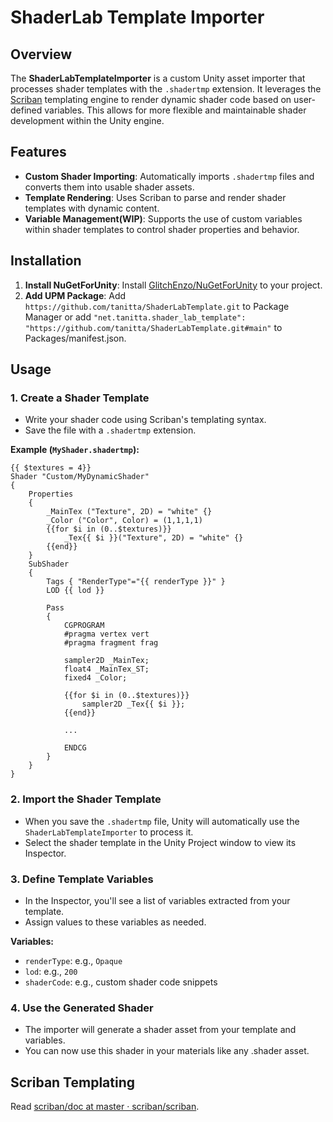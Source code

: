 # ShaderLab Template Importer

## Overview

The **ShaderLabTemplateImporter** is a custom Unity asset importer that processes shader templates with the `.shadertmp` extension. It leverages the [Scriban](https://github.com/scriban/scriban) templating engine to render dynamic shader code based on user-defined variables. This allows for more flexible and maintainable shader development within the Unity engine.

## Features

- **Custom Shader Importing**: Automatically imports `.shadertmp` files and converts them into usable shader assets.
- **Template Rendering**: Uses Scriban to parse and render shader templates with dynamic content.
- **Variable Management(WIP)**: Supports the use of custom variables within shader templates to control shader properties and behavior.

## Installation
1. **Install NuGetForUnity**: Install [GlitchEnzo/NuGetForUnity](https://github.com/GlitchEnzo/NuGetForUnity) to your project.
1. **Add UPM Package**: Add `https://github.com/tanitta/ShaderLabTemplate.git` to Package Manager or add `"net.tanitta.shader_lab_template": "https://github.com/tanitta/ShaderLabTemplate.git#main"` to Packages/manifest.json.

## Usage

### 1. Create a Shader Template

- Write your shader code using Scriban's templating syntax.
- Save the file with a `.shadertmp` extension.

**Example (`MyShader.shadertmp`):**

```hlsl
{{ $textures = 4}}
Shader "Custom/MyDynamicShader"
{
    Properties
    {
        _MainTex ("Texture", 2D) = "white" {}
        _Color ("Color", Color) = (1,1,1,1)
        {{for $i in (0..$textures)}}
            _Tex{{ $i }}("Texture", 2D) = "white" {}
        {{end}}
    }
    SubShader
    {
        Tags { "RenderType"="{{ renderType }}" }
        LOD {{ lod }}

        Pass
        {
            CGPROGRAM
            #pragma vertex vert
            #pragma fragment frag

            sampler2D _MainTex;
            float4 _MainTex_ST;
            fixed4 _Color;

            {{for $i in (0..$textures)}}
                sampler2D _Tex{{ $i }};
            {{end}}

            ...

            ENDCG
        }
    }
}
```

### 2. Import the Shader Template

- When you save the `.shadertmp` file, Unity will automatically use the `ShaderLabTemplateImporter` to process it.
- Select the shader template in the Unity Project window to view its Inspector.

### 3. Define Template Variables

- In the Inspector, you'll see a list of variables extracted from your template.
- Assign values to these variables as needed.

**Variables:**

- `renderType`: e.g., `Opaque`
- `lod`: e.g., `200`
- `shaderCode`: e.g., custom shader code snippets

### 4. Use the Generated Shader

- The importer will generate a shader asset from your template and variables.
- You can now use this shader in your materials like any .shader asset.

## Scriban Templating
Read [scriban/doc at master · scriban/scriban](https://github.com/scriban/scriban/tree/master/doc).
<!-- 
- **Variables**: Use `{{ variableName }}` to include variables in your template.
- **Control Flow**:
  - **If Statements**: `{{ if condition }}...{{ endif }}`
  - **Loops**: `{{ for item in collection }}...{{ endfor }}`
- **Functions**: Leverage built-in functions or define custom ones as needed.
-->

<!-- 
**Example Usage in Shader Template:**

```hlsl
float _Brightness = {{ brightness }};
{{ if useColorTint }}
float4 _ColorTint = {{ colorTint }};
{{ endif }}
```

<!-- 
## Example Workflow

1. **Create a Shader Template (`ExampleShader.shadertmp`):**

   ```hlsl
   Shader "Custom/ExampleShader"
   {
       Properties
       {
           _MainTex ("Texture", 2D) = "white" {}
       }
       SubShader
       {
           Tags { "RenderType"="{{ renderType }}" }
           LOD {{ lod }}

           Pass
           {
               CGPROGRAM
               #pragma vertex vert
               #pragma fragment frag

               sampler2D _MainTex;
               float _Brightness = {{ brightness }};
               {% if useColorTint %}
               float4 _ColorTint = {{ colorTint }};
               {% endif %}

               // Shader code...

               ENDCG
           }
       }
   }
   ```

2. **Import the Template:**

   - Unity automatically processes the `.shadertmp` file with the custom importer.

3. **Set Variables in the Inspector:**

   - **renderType**: `"Opaque"`
   - **lod**: `300`
   - **brightness**: `1.5`
   - **useColorTint**: `true`
   - **colorTint**: `float4(1, 0, 0, 1)`

4. **Use the Generated Shader:**

   - The shader is now available as an asset and can be applied to materials.
-->
